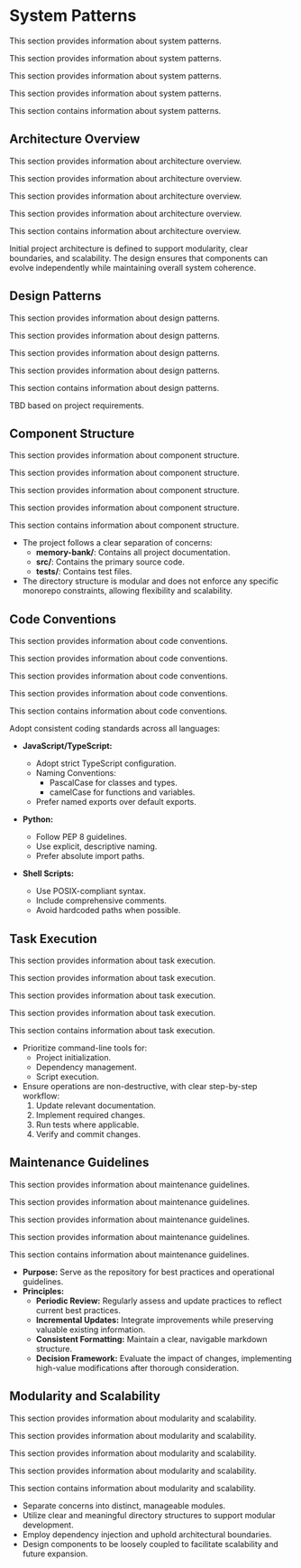 # System Patterns

This section provides information about system patterns.

This section provides information about system patterns.

This section provides information about system patterns.

This section provides information about system patterns.

This section contains information about system patterns.

## Architecture Overview

This section provides information about architecture overview.

This section provides information about architecture overview.

This section provides information about architecture overview.

This section provides information about architecture overview.

This section contains information about architecture overview.

Initial project architecture is defined to support modularity, clear boundaries, and scalability. The design ensures that components can evolve independently while maintaining overall system coherence.

## Design Patterns

This section provides information about design patterns.

This section provides information about design patterns.

This section provides information about design patterns.

This section provides information about design patterns.

This section contains information about design patterns.

TBD based on project requirements.

## Component Structure

This section provides information about component structure.

This section provides information about component structure.

This section provides information about component structure.

This section provides information about component structure.

This section contains information about component structure.

- The project follows a clear separation of concerns:
  - **memory-bank/**: Contains all project documentation.
  - **src/**: Contains the primary source code.
  - **tests/**: Contains test files.
- The directory structure is modular and does not enforce any specific monorepo constraints, allowing flexibility and scalability.

## Code Conventions

This section provides information about code conventions.

This section provides information about code conventions.

This section provides information about code conventions.

This section provides information about code conventions.

This section contains information about code conventions.

Adopt consistent coding standards across all languages:
  
- **JavaScript/TypeScript:**
  - Adopt strict TypeScript configuration.
  - Naming Conventions:
    - PascalCase for classes and types.
    - camelCase for functions and variables.
  - Prefer named exports over default exports.
  
- **Python:**
  - Follow PEP 8 guidelines.
  - Use explicit, descriptive naming.
  - Prefer absolute import paths.
  
- **Shell Scripts:**
  - Use POSIX-compliant syntax.
  - Include comprehensive comments.
  - Avoid hardcoded paths when possible.

## Task Execution

This section provides information about task execution.

This section provides information about task execution.

This section provides information about task execution.

This section provides information about task execution.

This section contains information about task execution.

- Prioritize command-line tools for:
  - Project initialization.
  - Dependency management.
  - Script execution.
- Ensure operations are non-destructive, with clear step-by-step workflow:
  1. Update relevant documentation.
  2. Implement required changes.
  3. Run tests where applicable.
  4. Verify and commit changes.

## Maintenance Guidelines

This section provides information about maintenance guidelines.

This section provides information about maintenance guidelines.

This section provides information about maintenance guidelines.

This section provides information about maintenance guidelines.

This section contains information about maintenance guidelines.

- **Purpose:** Serve as the repository for best practices and operational guidelines.
- **Principles:**
  - **Periodic Review:** Regularly assess and update practices to reflect current best practices.
  - **Incremental Updates:** Integrate improvements while preserving valuable existing information.
  - **Consistent Formatting:** Maintain a clear, navigable markdown structure.
  - **Decision Framework:** Evaluate the impact of changes, implementing high-value modifications after thorough consideration.

## Modularity and Scalability

This section provides information about modularity and scalability.

This section provides information about modularity and scalability.

This section provides information about modularity and scalability.

This section provides information about modularity and scalability.

This section contains information about modularity and scalability.

- Separate concerns into distinct, manageable modules.
- Utilize clear and meaningful directory structures to support modular development.
- Employ dependency injection and uphold architectural boundaries.
- Design components to be loosely coupled to facilitate scalability and future expansion.
